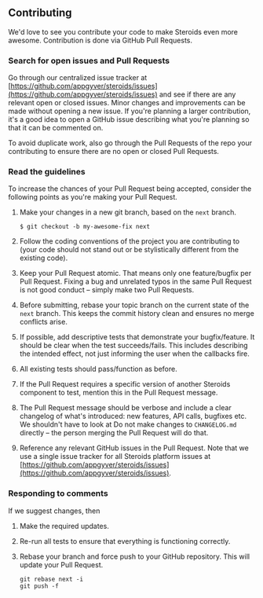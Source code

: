 ## Contributing

We'd love to see you contribute your code to make Steroids even more awesome. Contribution is done via GitHub Pull Requests.

### Search for open issues and Pull Requests

Go through our centralized issue tracker at [https://github.com/appgyver/steroids/issues](https://github.com/appgyver/steroids/issues) and see if there are any relevant open or closed issues. Minor changes and improvements can be made without opening a new issue. If you're planning a larger contribution, it's a good idea to open a GitHub issue describing what you're planning so that it can be commented on.

To avoid duplicate work, also go through the Pull Requests of the repo your contributing to ensure there are no open or closed Pull Requests.

### Read the guidelines
To increase the chances of your Pull Request being accepted, consider the following points as you're making your Pull Request.

1. Make your changes in a new git branch, based on the `next` branch.

    ```
    $ git checkout -b my-awesome-fix next
    ```
2. Follow the coding conventions of the project you are contributing to (your code should not stand out or be stylistically different from the existing code).
3. Keep your Pull Request atomic. That means only one feature/bugfix per Pull Request. Fixing a bug and unrelated typos in the same Pull Request is not good conduct – simply make two Pull Requests.
4. Before submitting, rebase your topic branch on the current state of the `next` branch. This keeps the commit history clean and ensures no merge conflicts arise.
5. If possible, add descriptive tests that demonstrate your bugfix/feature. It should be clear when the test succeeds/fails. This includes describing the intended effect, not just informing the user when the callbacks fire.
6. All existing tests should pass/function as before.
7. If the Pull Request requires a specific version of another Steroids component to test, mention this in the Pull Request message.
8. The Pull Request message should be verbose and include a clear changelog of what's introduced: new features, API calls, bugfixes etc. We shouldn't have to look at  Do not make changes to `CHANGELOG.md` directly – the person merging the Pull Request will do that.
9. Reference any relevant GitHub issues in the Pull Request. Note that we use a single issue tracker for all Steroids platform issues at [https://github.com/appgyver/steroids/issues](https://github.com/appgyver/steroids/issues).

### Responding to comments
If we suggest changes, then

1. Make the required updates.
2. Re-run all tests to ensure that everything is functioning correctly.
3. Rebase your branch and force push to your GitHub repository. This will update your Pull Request.


    ```
    git rebase next -i
    git push -f
    ```
